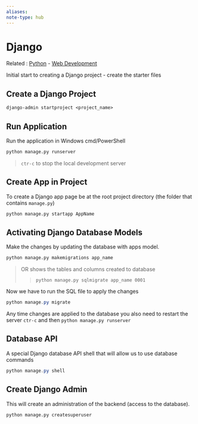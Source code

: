 ```yaml
---
aliases:
note-type: hub
---
```


# Django

Related : [Python](Python.md) - [Web Development](Web%20Development.md)

Initial start to creating a Django project - create the starter files

## Create a Django Project

```txt
django-admin startproject <project_name>
```

## Run Application

Run the application in Windows cmd/PowerShell

```cmd
python manage.py runserver
```

> `ctr-c` to stop the local development server

## Create App in Project

To create a Django app page be at the root project directory (the folder that contains `manage.py`)

```cmd
python manage.py startapp AppName
```

## Activating Django Database Models

Make the changes by updating the database with apps model.

```sh
python manage.py makemigrations app_name
```

> OR shows the tables and columns created to database
>
> > `python manage.py sqlmigrate app_name 0001`

Now we have to run the SQL file to apply the changes

```powershell
python manage.py migrate
```

Any time changes are applied to the database you also need to restart the server `ctr-c` and then `python manage.py runserver`

## Database API

A special Django database API shell that will allow us to use database commands

```powershell
python manage.py shell
```

## Create Django Admin

This will create an administration of the backend (access to the database).

```term
python manage.py createsuperuser
```
